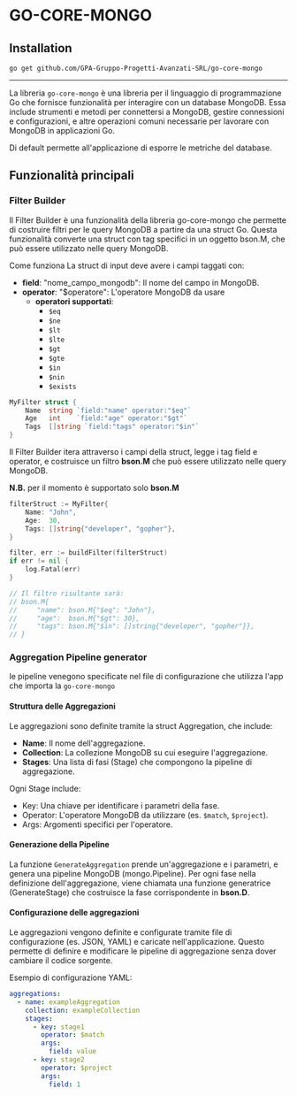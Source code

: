# GO-CORE-MONGO

## Installation

    go get github.com/GPA-Gruppo-Progetti-Avanzati-SRL/go-core-mongo

---

La libreria ```go-core-mongo``` è una libreria per il linguaggio di programmazione Go che fornisce funzionalità per interagire con un database MongoDB. Essa include strumenti e metodi per connettersi a MongoDB, gestire connessioni e configurazioni, e altre operazioni comuni necessarie per lavorare con MongoDB in applicazioni Go.

Di default permette all'applicazione di esporre le metriche del database.

## Funzionalità principali

### Filter Builder

Il Filter Builder è una funzionalità della libreria go-core-mongo che permette di costruire filtri per le query MongoDB a partire da una struct Go. Questa funzionalità converte una struct con tag specifici in un oggetto bson.M, che può essere utilizzato nelle query MongoDB.

Come funziona
La struct di input deve avere i campi taggati con:

- **field**: "nome_campo_mongodb": Il nome del campo in MongoDB.
- **operator**: "$operatore": L'operatore MongoDB da usare
  - **operatori supportati**:
    - ```$eq```
    - ```$ne```
    - ```$lt```
    - ```$lte```
    - ```$gt```
    - ```$gte```
    - ```$in```
    - ```$nin```
    - ```$exists```

```go
MyFilter struct {
    Name  string `field:"name" operator:"$eq"`
    Age   int    `field:"age" operator:"$gt"`
    Tags  []string `field:"tags" operator:"$in"`
}
```

Il Filter Builder itera attraverso i campi della struct, legge i tag field e operator, e costruisce un filtro **bson.M** che può essere utilizzato nelle query MongoDB.

**N.B.** per il momento è supportato solo **bson.M**

```go
filterStruct := MyFilter{
    Name: "John",
    Age:  30,
    Tags: []string{"developer", "gopher"},
}

filter, err := buildFilter(filterStruct)
if err != nil {
    log.Fatal(err)
}

// Il filtro risultante sarà:
// bson.M{
//     "name": bson.M{"$eq": "John"},
//     "age":  bson.M{"$gt": 30},
//     "tags": bson.M{"$in": []string{"developer", "gopher"}},
// }
```

### Aggregation Pipeline generator

le pipeline venegono specificate nel file di configurazione che utilizza l'app che importa la ```go-core-mongo```

#### Struttura delle Aggregazioni

Le aggregazioni sono definite tramite la struct Aggregation, che include:

- **Name**: Il nome dell'aggregazione.
- **Collection**: La collezione MongoDB su cui eseguire l'aggregazione.
- **Stages**: Una lista di fasi (Stage) che compongono la pipeline di aggregazione.

Ogni Stage include:

- Key: Una chiave per identificare i parametri della fase.
- Operator: L'operatore MongoDB da utilizzare (es. ```$match```, ```$project```).
- Args: Argomenti specifici per l'operatore.

#### Generazione della Pipeline

La funzione ```GenerateAggregation``` prende un'aggregazione e i parametri, e genera una pipeline MongoDB (mongo.Pipeline). Per ogni fase nella definizione dell'aggregazione, viene chiamata una funzione generatrice (GenerateStage) che costruisce la fase corrispondente in **bson.D**.

#### Configurazione delle aggregazioni

Le aggregazioni vengono definite e configurate tramite file di configurazione (es. JSON, YAML) e caricate nell'applicazione. Questo permette di definire e modificare le pipeline di aggregazione senza dover cambiare il codice sorgente.

Esempio di configurazione YAML:

```yaml
aggregations:
  - name: exampleAggregation
    collection: exampleCollection
    stages:
      - key: stage1
        operator: $match
        args:
          field: value
      - key: stage2
        operator: $project
        args:
          field: 1
```
